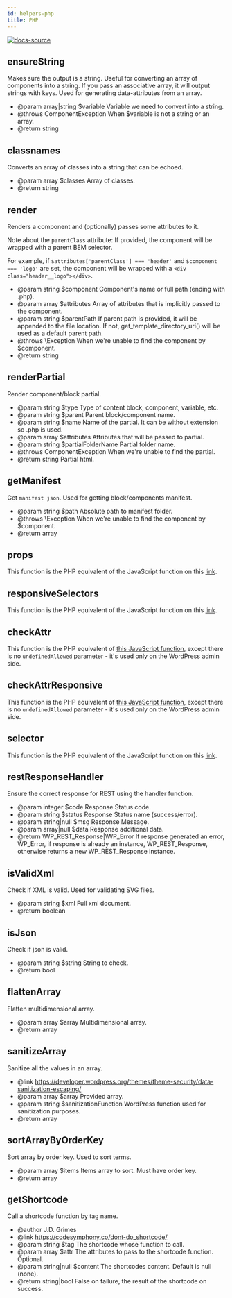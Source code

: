 ```yaml
---
id: helpers-php
title: PHP
---
```


[![docs-source](https://img.shields.io/badge/source-eightshift--libs-blue?style=for-the-badge&logo=php&labelColor=2a2a2a)](https://github.com/uandhgroup/eightshift-libs)

## ensureString

Makes sure the output is a string. Useful for converting an array of components into a string.
If you pass an associative array, it will output strings with keys. Used for generating data-attributes from an array.

- @param array|string $variable Variable we need to convert into a string.
- @throws ComponentException When $variable is not a string or an array.
- @return string

## classnames

Converts an array of classes into a string that can be echoed.

- @param array $classes Array of classes.
- @return string

## render

Renders a component and (optionally) passes some attributes to it.

Note about the `parentClass` attribute: If provided, the component will be wrapped with a parent BEM selector.

For example, if `$attributes['parentClass'] === 'header'` and `$component === 'logo'` are set, the component will be wrapped with a `<div class="header__logo"></div>`.

- @param string $component Component's name or full path (ending with .php).
- @param array  $attributes Array of attributes that is implicitly passed to the component.
- @param string $parentPath If parent path is provided, it will be appended to the file location. If not, get_template_directory_uri() will be used as a default parent path.
- @throws \Exception When we're unable to find the component by $component.
- @return string

## renderPartial

Render component/block partial.

- @param string $type Type of content block, component, variable, etc.
- @param string $parent Parent block/component name.
- @param string $name Name of the partial. It can be without extension so .php is used.
- @param array $attributes Attributes that will be passed to partial.
- @param string $partialFolderName Partial folder name.
- @throws ComponentException When we're unable to find the partial.
- @return string Partial html.

## getManifest

Get `manifest json`. Used for getting block/components manifest.

- @param string $path Absolute path to manifest folder.
- @throws \Exception When we're unable to find the component by $component.
- @return array

## props

This function is the PHP equivalent of the JavaScript function on this [link](helpers-javascript).

## responsiveSelectors

This function is the PHP equivalent of the JavaScript function on this [link](helpers-javascript).

## checkAttr

This function is the PHP equivalent of [this JavaScript function](helpers-javascript), except there is no `undefinedAllowed` parameter - it's used only on the WordPress admin side.

## checkAttrResponsive

This function is the PHP equivalent of [this JavaScript function](helpers-javascript), except there is no `undefinedAllowed` parameter - it's used only on the WordPress admin side.

## selector

This function is the PHP equivalent of the JavaScript function on this [link](helpers-javascript).

## restResponseHandler

Ensure the correct response for REST using the handler function.

- @param integer     $code Response Status code.
- @param string      $status Response Status name (success/error).
- @param string|null $msg Response Message.
- @param array|null  $data Response additional data.
- @return \WP_REST_Response|\WP_Error If response generated an error, WP_Error, if response is already an instance, WP_REST_Response, otherwise returns a new WP_REST_Response instance.

## isValidXml

Check if XML is valid. Used for validating SVG files.

- @param string $xml Full xml document.
- @return boolean

## isJson

Check if json is valid.

- @param string $string String to check.
- @return bool

## flattenArray

Flatten multidimensional array.

- @param array $array Multidimensional array.
- @return array

## sanitizeArray

Sanitize all the values in an array.

- @link https://developer.wordpress.org/themes/theme-security/data-sanitization-escaping/
- @param array  $array Provided array.
- @param string $sanitizationFunction WordPress function used for sanitization purposes.
- @return array

## sortArrayByOrderKey

Sort array by order key. Used to sort terms.

- @param array $items Items array to sort. Must have order key.
- @return array

## getShortcode

Call a shortcode function by tag name.

- @author J.D. Grimes
- @link https://codesymphony.co/dont-do_shortcode/
- @param string      $tag The shortcode whose function to call.
- @param array       $attr The attributes to pass to the shortcode function. Optional.
- @param string|null $content The shortcodes content. Default is null (none).
- @return string|bool False on failure, the result of the shortcode on success.
